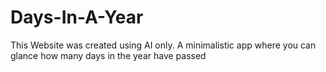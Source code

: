# Days-In-A-Year
This Website was created using AI only. A minimalistic app where you can glance how many days in the year have passed 
